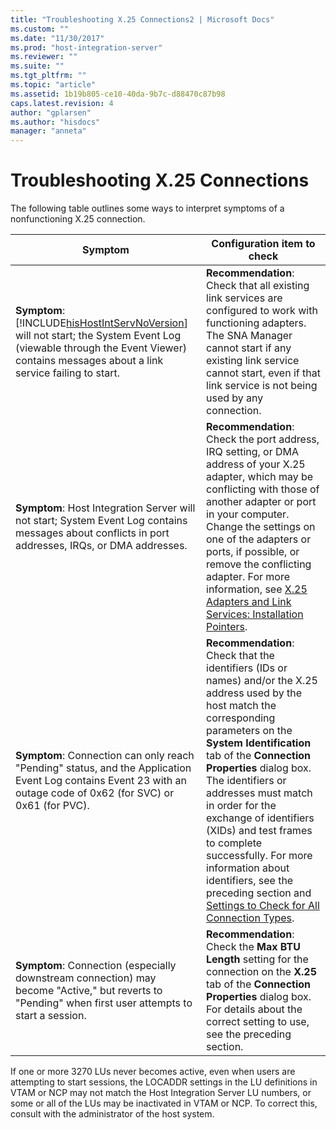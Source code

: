 ```yaml
---
title: "Troubleshooting X.25 Connections2 | Microsoft Docs"
ms.custom: ""
ms.date: "11/30/2017"
ms.prod: "host-integration-server"
ms.reviewer: ""
ms.suite: ""
ms.tgt_pltfrm: ""
ms.topic: "article"
ms.assetid: 1b19b805-ce10-40da-9b7c-d88470c87b98
caps.latest.revision: 4
author: "gplarsen"
ms.author: "hisdocs"
manager: "anneta"
---
```

# Troubleshooting X.25 Connections
The following table outlines some ways to interpret symptoms of a nonfunctioning X.25 connection.  


|                                                                                                            Symptom                                                                                                            |                                                                                                                                                                                                                                                        Configuration item to check                                                                                                                                                                                                                                                        |
|-------------------------------------------------------------------------------------------------------------------------------------------------------------------------------------------------------------------------------|-------------------------------------------------------------------------------------------------------------------------------------------------------------------------------------------------------------------------------------------------------------------------------------------------------------------------------------------------------------------------------------------------------------------------------------------------------------------------------------------------------------------------------------------|
| **Symptom**: [!INCLUDE[hisHostIntServNoVersion](../includes/hishostintservnoversion-md.md)] will not start; the System Event Log (viewable through the Event Viewer) contains messages about a link service failing to start. |                                                                                                                                            **Recommendation**: Check that all existing link services are configured to work with functioning adapters. The SNA Manager cannot start if any existing link service cannot start, even if that link service is not being used by any connection.                                                                                                                                             |
|                                      **Symptom**: Host Integration Server will not start; System Event Log contains messages about conflicts in port addresses, IRQs, or DMA addresses.                                       |                                                **Recommendation**: Check the port address, IRQ setting, or DMA address of your X.25 adapter, which may be conflicting with those of another adapter or port in your computer. Change the settings on one of the adapters or ports, if possible, or remove the conflicting adapter. For more information, see [X.25 Adapters and Link Services: Installation Pointers](../core/x-25-adapters-and-link-services-installation-pointers1.md).                                                 |
|                               **Symptom**: Connection can only reach "Pending" status, and the Application Event Log contains Event 23 with an outage code of 0x62 (for SVC) or 0x61 (for PVC).                               | **Recommendation**: Check that the identifiers (IDs or names) and/or the X.25 address used by the host match the corresponding parameters on the **System Identification** tab of the **Connection Properties** dialog box. The identifiers or addresses must match in order for the exchange of identifiers (XIDs) and test frames to complete successfully. For more information about identifiers, see the preceding section and [Settings to Check for All Connection Types](../core/settings-to-check-for-all-connection-types2.md). |
|                                     **Symptom**: Connection (especially downstream connection) may become "Active," but reverts to "Pending" when first user attempts to start a session.                                     |                                                                                                                                                           **Recommendation**: Check the **Max BTU Length** setting for the connection on the **X.25** tab of the **Connection Properties** dialog box. For details about the correct setting to use, see the preceding section.                                                                                                                                                           |

 If one or more 3270 LUs never becomes active, even when users are attempting to start sessions, the LOCADDR settings in the LU definitions in VTAM or NCP may not match the Host Integration Server LU numbers, or some or all of the LUs may be inactivated in VTAM or NCP. To correct this, consult with the administrator of the host system.